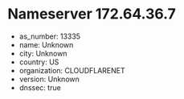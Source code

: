 # Nameserver 172.64.36.7

* as_number: 13335
* name: Unknown
* city: Unknown
* country: US
* organization: CLOUDFLARENET
* version: Unknown
* dnssec: true
